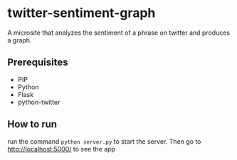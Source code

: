 twitter-sentiment-graph
=======================

A microsite that analyzes the sentiment of a phrase on twitter and produces a graph.

## Prerequisites 

- PIP
- Python
- Flask
- python-twitter


## How to run

run the command `python server.py` to start the server. Then go to [http://localhost:5000/](http://localhost:5000/) to see the app